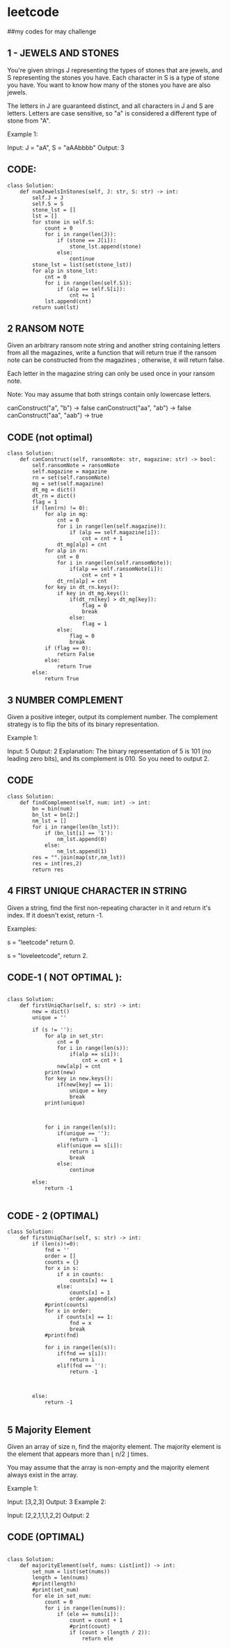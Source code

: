 # leetcode
##my codes for may challenge

## 1 - JEWELS AND STONES 


You're given strings J representing the types of stones that are jewels, and S representing the stones you have.  Each character in S is a type of stone you have.  You want to know how many of the stones you have are also jewels.

The letters in J are guaranteed distinct, and all characters in J and S are letters. Letters are case sensitive, so "a" is considered a different type of stone from "A".

Example 1:

Input: J = "aA", S = "aAAbbbb"
Output: 3


## CODE:
```
class Solution:
    def numJewelsInStones(self, J: str, S: str) -> int:
        self.J = J
        self.S = S
        stone_lst = []
        lst = []
        for stone in self.S:
            count = 0
            for i in range(len(J)):
                if (stone == J[i]):
                    stone_lst.append(stone)
                else:
                    continue           
        stone_lst = list(set(stone_lst))
        for alp in stone_lst:
            cnt = 0
            for i in range(len(self.S)):
                if (alp == self.S[i]):
                    cnt += 1
            lst.append(cnt)
        return sum(lst)
```  


## 2 RANSOM NOTE

Given an arbitrary ransom note string and another string containing letters from all the magazines, write a function that will return true if the ransom note can be constructed from the magazines ; otherwise, it will return false.

Each letter in the magazine string can only be used once in your ransom note.

Note:
You may assume that both strings contain only lowercase letters.

canConstruct("a", "b") -> false
canConstruct("aa", "ab") -> false
canConstruct("aa", "aab") -> true


## CODE (not optimal)

```
class Solution:
    def canConstruct(self, ransomNote: str, magazine: str) -> bool:
        self.ransomNote = ransomNote
        self.magazine = magazine
        rn = set(self.ransomNote)
        mg = set(self.magazine)
        dt_mg = dict()
        dt_rn = dict()
        flag = 1        
        if (len(rn) != 0):
            for alp in mg:
                cnt = 0
                for i in range(len(self.magazine)):
                    if (alp == self.magazine[i]):
                        cnt = cnt + 1
                dt_mg[alp] = cnt               
            for alp in rn:
                cnt = 0
                for i in range(len(self.ransomNote)):
                    if(alp == self.ransomNote[i]):
                        cnt = cnt + 1
                dt_rn[alp] = cnt
            for key in dt_rn.keys():
                if key in dt_mg.keys():
                    if(dt_rn[key] > dt_mg[key]):
                        flag = 0
                        break
                    else:
                        flag = 1
                else:
                    flag = 0
                    break        
            if (flag == 0):
                return False
            else:
                return True
        else:
            return True

```


## 3 NUMBER COMPLEMENT 
Given a positive integer, output its complement number. The complement strategy is to flip the bits of its binary representation.

 
Example 1:

Input: 5
Output: 2
Explanation: The binary representation of 5 is 101 (no leading zero bits), and its complement is 010. So you need to output 2.



## CODE

```
class Solution:
    def findComplement(self, num: int) -> int:
        bn = bin(num)
        bn_lst = bn[2:]
        nm_lst = []
        for i in range(len(bn_lst)):
            if (bn_lst[i] == '1'):
                nm_lst.append(0)
            else:
                nm_lst.append(1)      
        res = "".join(map(str,nm_lst))
        res = int(res,2)
        return res
```

## 4 FIRST UNIQUE CHARACTER IN STRING

Given a string, find the first non-repeating character in it and return it's index. If it doesn't exist, return -1.

Examples:

s = "leetcode"
return 0.

s = "loveleetcode",
return 2.

## CODE-1 ( NOT OPTIMAL ):
```

class Solution:
    def firstUniqChar(self, s: str) -> int:
        new = dict()
        unique = ''
        
        if (s != ''):
            for alp in set_str:
                cnt = 0
                for i in range(len(s)):
                    if(alp == s[i]):
                        cnt = cnt + 1
                new[alp] = cnt
            print(new)
            for key in new.keys():
                if(new[key] == 1):
                    unique = key
                    break
            print(unique)
                
                    

            for i in range(len(s)):
                if(unique == ''):
                    return -1
                elif(unique == s[i]):
                    return i
                    break
                else:
                    continue
                    
        else:
            return -1
            

```

## CODE - 2 (OPTIMAL)

```
class Solution:
    def firstUniqChar(self, s: str) -> int:
        if (len(s)!=0):
            fnd = ''
            order = []
            counts = {}
            for x in s:
                if x in counts:
                    counts[x] += 1
                else:
                    counts[x] = 1 
                    order.append(x)
            #print(counts)
            for x in order:
                if counts[x] == 1:
                    fnd = x
                    break
            #print(fnd)

            for i in range(len(s)):
                if(fnd == s[i]):
                    return i
                elif(fnd == ''):
                    return -1
                
            
            
        else:
            return -1
            
```            


## 5 Majority Element 

Given an array of size n, find the majority element. The majority element is the element that appears more than ⌊ n/2 ⌋ times.

You may assume that the array is non-empty and the majority element always exist in the array.

Example 1:

Input: [3,2,3]
Output: 3
Example 2:

Input: [2,2,1,1,1,2,2]
Output: 2


## CODE (OPTIMAL)
```

class Solution:
    def majorityElement(self, nums: List[int]) -> int:
        set_num = list(set(nums))
        length = len(nums)
        #print(length)
        #print(set_num)
        for ele in set_num:
            count = 0
            for i in range(len(nums)):
                if (ele == nums[i]):
                    count = count + 1
                    #print(count)
                    if (count > (length / 2)):
                        return ele
                
```                                                             

